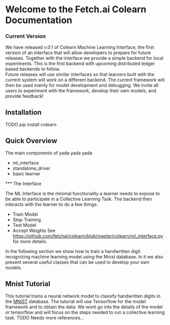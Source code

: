 # Welcome to the Fetch.ai Colearn Documentation

### Current Version

We have released *v.0.1* of Colearn Machine Learning Interface, the first version of an interface that will allow developers to prepare for future releases. 
Together with the interface we provide a simple backend for local experiments. This is the first backend with upcoming distributed ledger based backends to follow.  
Future releases will use similar interfaces so that learners built with the current system will work on a different backend.
The current framework will then be used mainly for model development and debugging.
We invite all users to experiment with the framework, develop their own models, and provide feedback!

## Installation
TODO
pip install colearn

## Quick Overview

The main components of yada yada yada
* ml_interface
* standalone_driver
* basic learner

*** The Interface

The ML Interface is the minimal functionality a learner needs to expose to be able to participate in a Collective Learning Task. The backend then interacts with the learner to do a few things:
* Train Model
* Stop Training
* Test Model
* Accept Weights
See https://github.com/fetchai/colearn/blob/master/colearn/ml_interface.py for more details. 

In the following section we show how to train a handwritten digit recognizing machine learning model using the Mnist database. 
In it we also present several useful classes that can be used to develop your own models. 

## Mnist Tutorial

This tutorial trains a neural network model to classify handwritten digits in the [MNIST](http://yann.lecun.com/exdb/mnist/) database.
The tutorial will use Tensorflow for the model framework and to obtain the data. We wont go into the details of the model or tensorflow and will focus on the steps needed to run a collective learning task. TODO Needs more references... 





